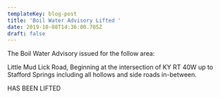 ```yaml
---
templateKey: blog-post
title: 'Boil Water Advisory Lifted '
date: 2019-10-08T14:36:00.705Z
draft: false
---
```

The Boil Water Advisory issued for the follow area:

Little Mud Lick Road, Beginning at the intersection of KY RT 40W up to Stafford Springs including all hollows and side roads in-between.



HAS BEEN LIFTED
